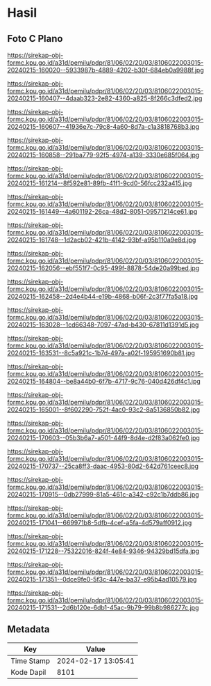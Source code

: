 # Hasil

## Foto C Plano

https://sirekap-obj-formc.kpu.go.id/a31d/pemilu/pdpr/81/06/02/20/03/8106022003015-20240215-160020--5933987b-4889-4202-b30f-684eb0a9988f.jpg

https://sirekap-obj-formc.kpu.go.id/a31d/pemilu/pdpr/81/06/02/20/03/8106022003015-20240215-160407--4daab323-2e82-4360-a825-8f266c3dfed2.jpg

https://sirekap-obj-formc.kpu.go.id/a31d/pemilu/pdpr/81/06/02/20/03/8106022003015-20240215-160607--41936e7c-79c8-4a60-8d7a-c1a3818768b3.jpg

https://sirekap-obj-formc.kpu.go.id/a31d/pemilu/pdpr/81/06/02/20/03/8106022003015-20240215-160858--291ba779-92f5-4974-a139-3330e685f064.jpg

https://sirekap-obj-formc.kpu.go.id/a31d/pemilu/pdpr/81/06/02/20/03/8106022003015-20240215-161214--8f592e81-89fb-41f1-9cd0-56fcc232a415.jpg

https://sirekap-obj-formc.kpu.go.id/a31d/pemilu/pdpr/81/06/02/20/03/8106022003015-20240215-161449--4a601192-26ca-48d2-8051-09571214ce61.jpg

https://sirekap-obj-formc.kpu.go.id/a31d/pemilu/pdpr/81/06/02/20/03/8106022003015-20240215-161748--1d2acb02-421b-4142-93bf-a95b110a9e8d.jpg

https://sirekap-obj-formc.kpu.go.id/a31d/pemilu/pdpr/81/06/02/20/03/8106022003015-20240215-162056--ebf551f7-0c95-499f-8878-54de20a99bed.jpg

https://sirekap-obj-formc.kpu.go.id/a31d/pemilu/pdpr/81/06/02/20/03/8106022003015-20240215-162458--2d4e4b44-e19b-4868-b06f-2c3f77fa5a18.jpg

https://sirekap-obj-formc.kpu.go.id/a31d/pemilu/pdpr/81/06/02/20/03/8106022003015-20240215-163028--1cd66348-7097-47ad-b430-67811d1391d5.jpg

https://sirekap-obj-formc.kpu.go.id/a31d/pemilu/pdpr/81/06/02/20/03/8106022003015-20240215-163531--8c5a921c-1b7d-497a-a02f-195951690b81.jpg

https://sirekap-obj-formc.kpu.go.id/a31d/pemilu/pdpr/81/06/02/20/03/8106022003015-20240215-164804--be8a44b0-6f7b-4717-9c76-040d426df4c1.jpg

https://sirekap-obj-formc.kpu.go.id/a31d/pemilu/pdpr/81/06/02/20/03/8106022003015-20240215-165001--8f602290-752f-4ac0-93c2-8a5136850b82.jpg

https://sirekap-obj-formc.kpu.go.id/a31d/pemilu/pdpr/81/06/02/20/03/8106022003015-20240215-170603--05b3b6a7-a501-44f9-8d4e-d2f83a062fe0.jpg

https://sirekap-obj-formc.kpu.go.id/a31d/pemilu/pdpr/81/06/02/20/03/8106022003015-20240215-170737--25ca8ff3-daac-4953-80d2-642d761ceec8.jpg

https://sirekap-obj-formc.kpu.go.id/a31d/pemilu/pdpr/81/06/02/20/03/8106022003015-20240215-170915--0db27999-81a5-461c-a342-c92c1b7ddb86.jpg

https://sirekap-obj-formc.kpu.go.id/a31d/pemilu/pdpr/81/06/02/20/03/8106022003015-20240215-171041--669971b8-5dfb-4cef-a5fa-4d579aff0912.jpg

https://sirekap-obj-formc.kpu.go.id/a31d/pemilu/pdpr/81/06/02/20/03/8106022003015-20240215-171228--75322016-824f-4e84-9346-94329bd15dfa.jpg

https://sirekap-obj-formc.kpu.go.id/a31d/pemilu/pdpr/81/06/02/20/03/8106022003015-20240215-171351--0dce9fe0-5f3c-447e-ba37-e95b4ad10579.jpg

https://sirekap-obj-formc.kpu.go.id/a31d/pemilu/pdpr/81/06/02/20/03/8106022003015-20240215-171531--2d6b120e-6db1-45ac-9b79-99b8b986277c.jpg


## Metadata

| Key        | Value               |
| ---------- | ------------------- |
| Time Stamp | 2024-02-17 13:05:41 |
| Kode Dapil | 8101                |



